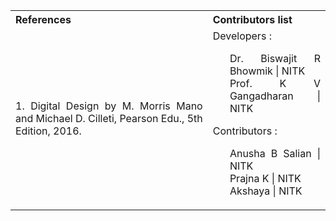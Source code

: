<table style="text-align: justify;">
<tr style="background-color: transparent;">
  <th>References</th>
    <th>Contributors list</th>
  </tr>
  <tr style="background-color: transparent;">
  <td>
    1.  Digital Design by M. Morris Mano and Michael D. Cilleti, Pearson Edu., 5th Edition, 2016.</td>
    <td>Developers :</br>
        <ul style="list-style-type: none;">
          <li>Dr. Biswajit R Bhowmik | NITK</li>
          <li>Prof. K V Gangadharan | NITK</li>
        </ul>
    Contributors :
    <ul style="list-style-type: none;">
      <li>Anusha B Salian | NITK</li>
      <li>Prajna K | NITK</li>
      <li>Akshaya | NITK</li>
    </ul></td>
  </tr>
</table>
